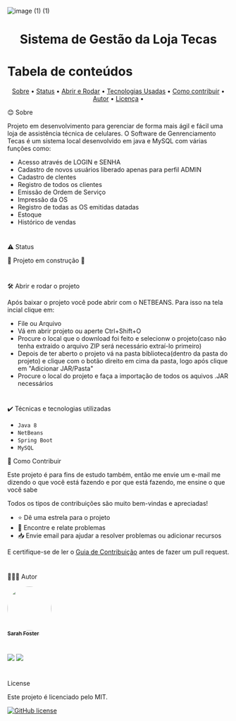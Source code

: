 

![image (1) (1)](https://user-images.githubusercontent.com/102382880/160290398-3c13aa28-7728-49f8-ab6f-67c5933fdc7c.png)

<h1 align="center"> Sistema de Gestão da Loja Tecas</h1>

Tabela de conteúdos
=================
<p align="center">
 <a href="#sobre">Sobre</a> •
 <a href="#status">Status</a> • 
 <a href="#como">Abrir e Rodar</a> • 
 <a href="#tec">Tecnologias Usadas</a> • 
 <a href="#cont">Como contribuir</a> • 
 <a href="#autor">Autor</a> • 
 <a href="#licenc-a">Licença</a> • 
</p>

<div id=sobre>
  
 😊 Sobre

Projeto em desenvolvimento para gerenciar de forma mais ágil e fácil uma loja de assistência técnica de celulares. O Software de Genrenciamento Tecas é um sistema local desenvolvido em java e MySQL com várias funções como:

+ Acesso através de LOGIN e SENHA
+ Cadastro de novos usuários liberado apenas para perfil ADMIN
+ Cadastro de clentes 
+ Registro de todos os clientes
+ Emissão de Ordem de Serviço
+ Impressão da OS
+ Registro de todas as OS emitidas datadas
+ Estoque
+ Histórico de vendas  
</div>

<div id=status>
  
  #
⚠️ Status
 
:construction: Projeto em construção :construction:
</div>

<div id=como>
 
 #

🛠️ Abrir e rodar o projeto

Após baixar o projeto você pode abrir com o NETBEANS. Para isso na tela incial clique em:
  + File ou Arquivo
  + Vá em abrir projeto ou aperte Ctrl+Shift+O
  + Procure o local que o download foi feito e selecionw o projeto(caso não tenha extraido o arquivo ZIP será necessário extraí-lo primeiro)
  + Depois de ter aberto o projeto vá na pasta biblioteca(dentro da pasta do projeto) e clique com o botão direito em cima da pasta, logo após clique em "Adicionar JAR/Pasta"
  + Procure o local do projeto e faça a importação de todos os aquivos .JAR necessários
</div>

#

<div id=tec >
  ✔️ Técnicas e tecnologias utilizadas

- ``Java 8``
- ``NetBeans``
- ``Spring Boot``
- ``MySQL``
</div>

<div id=cont>
👊 Como Contribuir

Este projeto é para fins de estudo também, então me envie um e-mail me dizendo o que você está fazendo e por que está fazendo, me ensine o que você sabe

Todos os tipos de contribuições são muito bem-vindas e apreciadas!

- ⭐️ Dê uma estrela para o projeto
- 🐛 Encontre e relate problemas
- 📥 Envie email para ajudar a resolver problemas ou adicionar recursos

E certifique-se de ler o [Guia de Contribuição](/CONTRIBUTION.md) antes de fazer um pull request.
</div>

<div id=autor>

#

🧑‍🤝‍🧑 Autor


<a href="https://github.com/sarahfosteer">
   <img style="border-radius: 50%;" src="https://camo.githubusercontent.com/ff2fa144d31852035a9cd4011f4a255adf094e3f22ff39e3fc65c8428d3c321b/68747470733a2f2f6d656469612e646973636f72646170702e6e65742f6174746163686d656e74732f3833303238343131363739323331313832302f3935363937313639353533313439393537302f646f776e6c6f616432303232303330353133313431312e706e673f77696474683d343938266865696768743d343938" width="100px;" alt=""/>
 <br />
<sub><b>Sarah Foster</b></sub></a> <a href="https://github.com/sarahfosteer" title="Sarah Foster"</a>

#

<a href = "mailto:contatosarahfoster@gmail.com"><img src="https://img.shields.io/badge/-Gmail-%23333?style=for-the-badge&logo=gmail&logoColor=white" target="_blank"></a>
<a href="https://www.linkedin.com/in/sarah-foster-81013b22b" target="_blank"><img src="https://img.shields.io/badge/-LinkedIn-%230077B5?style=for-the-badge&logo=linkedin&logoColor=white" target="_blank"></a> 
</div>

#

<div id=licenc-a>
  
License
  
Este projeto é licenciado pelo MIT.

  <a href="https://github.com/sarahfosteer/Loja-Tecas/blob/main/LICENSE"><img alt="GitHub license" src="https://img.shields.io/github/license/sarahfosteer/Loja-Tecas"></a>
</div>
